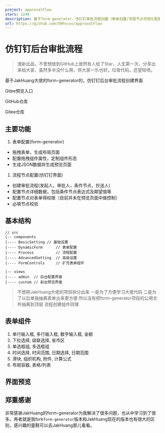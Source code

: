 ```yaml
---
project: approvalFlow
stars: 1249
description: 基于form-generator，仿钉钉审批流程创建（表单创建/流程节点可视化配置/必填条件及校验）
url: https://github.com/SNFocus/approvalFlow
---
```


仿钉钉后台审批流程
=========

> 渣新出品，不曾想放到GitHub上居然有人给了Star，人生第一次，分享出来给大家，虽然多半没什么用，供大家一乐也好。垃圾代码，还望轻喷。

基于JakHuang大佬的form-generator的，仿钉钉后台审批流程创建界面

Gitee预览入口

GitHub仓库

Gitee仓库

主要功能
----

1.  表单配置(form-generator)

-   拖拽表单，生成布局页面
-   配置拖拽组件属性，定制组件形态
-   生成JSON数据并生成预览页面

1.  流程节点配置(仿钉钉界面)

-   创建审批流程(发起人，审批人，条件节点，抄送人)
-   配置节点详细数据，包括条件节点表达式及期望值等
-   配置节点对表单得权限（目前并未在预览页面中做控制）
-   必填节点校验

基本结构
----

```
// src
|-- components
|---- BasicSetting // 基础设置
|---- DynamicForm      // 表单配置
|---- Process          // 流程配置
|---- AdvancedSetting  // 高级设置
|---- FormControls     // 扩充表单组件

|-- views
|---- admin  // 后台配置界面
|---- custom // 前台预览界面
```

> 不想把JakHuang大佬的项目拆分出来 一是为了方便学习大佬代码 二是为了以后单独抽离表单出来更方便 所以没有把form-generator项目的公用文件抽离到顶层 流程创建组件同理

表单组件
----

1.  单行输入框, 多行输入框, 数字输入框, 金额
2.  下拉选择, 级联选择, 省市区
3.  单选框组, 多选框组
4.  时间选择, 时间范围, 日期选择, 日期范围
5.  滑块, 组织机构, 附件, 计算公式
6.  布局容器, 表格/列表

界面预览
----

郑重感谢
----

非常感谢JakHuang的form-generator为我解决了很多问题，也从中学习到了很多。再者就是我fork`form-generator`版本和JakHuang现在的版本也有很大的区别，感兴趣的童鞋可以去JakHuang那儿看看。
